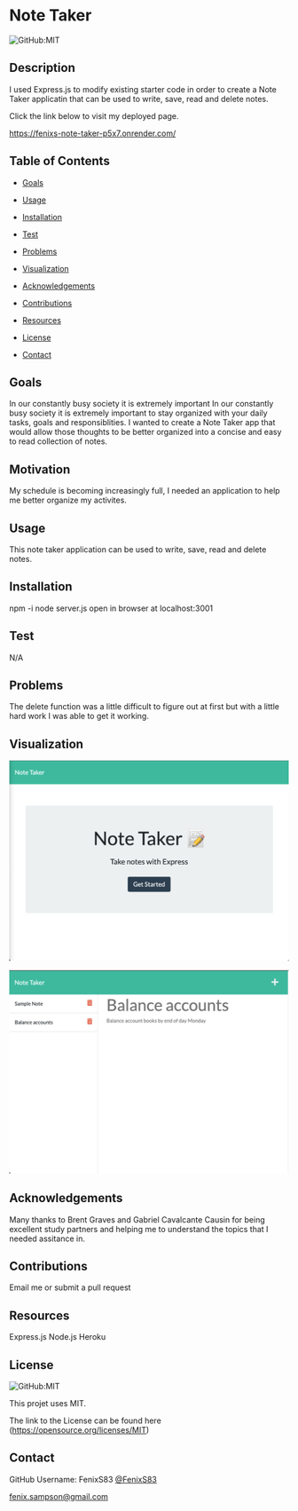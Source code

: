 <!-- Note Taker ReadMe -->
# Note Taker

  ![GitHub:MIT](https://img.shields.io/github/license/FenixS83/readme-generator?style=flat-square)

  ## Description

 I used Express.js to modify existing starter code in order to create a Note Taker applicatin that can be used to write, save, read and delete notes. 
  
  Click the link below to visit my deployed page.

  https://fenixs-note-taker-p5x7.onrender.com/

  <!-- [URL](undefined) -->

  ## Table of Contents
  
  * [Goals](#goals)

  * [Usage](#usage) 

  * [Installation](#installation)  

  * [Test](#test)

  * [Problems](#problems)

  * [Visualization](#visualization)

  * [Acknowledgements](#acknowledgements)

  * [Contributions](#contributions)

  * [Resources](#resources)

  * [License](#license) 

  * [Contact](#contact) 

  
  ## Goals

  In our constantly busy society it is extremely important In our constantly busy society it is extremely important to stay organized with your daily tasks, goals and responsiblities.  I wanted to create a Note Taker app that would allow those thoughts to be better organized into a concise and easy to read collection of notes.  

  ## Motivation

  My schedule is becoming increasingly full, I needed an application to help me better organize my activites.

  ## Usage

  This note taker application can be used to write, save, read and delete notes.

  ## Installation
  
  npm -i      node server.js     open in browser at localhost:3001  

  ## Test

  N/A

  ## Problems

  The delete function was a little difficult to figure out at first but with a little hard work I was able to get it working.

  ## Visualization

  ![Note Taker landing page](./images/note_taker_landing_page.png)

  ![Note Taker note page](./images/note_taker-note-page.png)

  ## Acknowledgements

  Many thanks to Brent Graves and Gabriel Cavalcante Causin for being excellent study partners and helping me to understand the topics that I needed assitance in.

  ## Contributions

  Email me or submit a pull request

  ## Resources
 
  Express.js
  Node.js
  Heroku

  ## License

  ![GitHub:MIT](https://img.shields.io/github/license/FenixS83/readme-generator?style=flat-square)

  This projet uses MIT. 
  
  The link to the License can be found here (https://opensource.org/licenses/MIT)

  ## Contact
  
  GitHub Username: FenixS83 [@FenixS83](https://github.com/FenixS83)

  fenix.sampson@gmail.com


